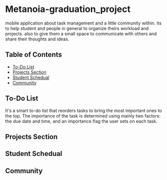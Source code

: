# Metanoia-graduation_project
mobile application about task management and a little community within. its to help student and people in general to organize theirs workload and projects. also to give them a small space to communicate with others and share their thoughts and ideas.

## Table of Contents

- [To-Do List](#to-do-list)
- [Projects Section](#projects_section)
- [Student Schedual](#student_schedual)
- [Community](#community)

## To-Do List
<a name="to-do-list"></a>
It's a smart to-do list that reorders tasks to bring the most important ones to the top. The importance of the task is determined using mainly two factors: the due date and time, and an importance flag the user sets on each task.

## Projects Section
<a name="projects_section"></a>


## Student Schedual
<a name="student_schedual"></a>

## Community
<a name="community"></a>
